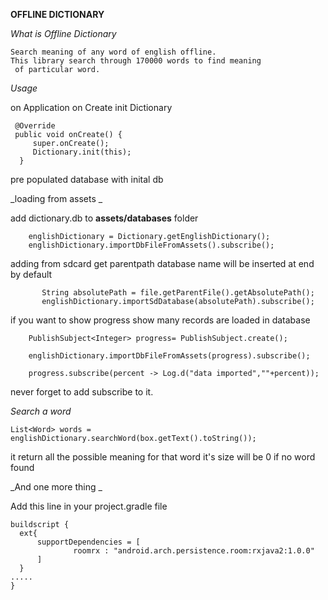 **OFFLINE DICTIONARY**

*What is Offline Dictionary*
   
    Search meaning of any word of english offline. 
    This library search through 170000 words to find meaning 
     of particular word.
     
     
     
  *Usage*   
  
  on Application on Create init Dictionary

 
     @Override
     public void onCreate() {
         super.onCreate();
         Dictionary.init(this);
      }
 
 
 pre populated database with inital db
 
 _loading from assets _  

 add dictionary.db to **assets/databases** folder
 
 
        englishDictionary = Dictionary.getEnglishDictionary();
        englishDictionary.importDbFileFromAssets().subscribe();
        
  adding from sdcard  get parentpath database name will be inserted at end by
  default
         
         
           String absolutePath = file.getParentFile().getAbsolutePath();
           englishDictionary.importSdDatabase(absolutePath).subscribe();
          
          
   if you want to show progress show many records are loaded in
            database
            
            
        PublishSubject<Integer> progress= PublishSubject.create();

        englishDictionary.importDbFileFromAssets(progress).subscribe();

        progress.subscribe(percent -> Log.d("data imported",""+percent));
        
  never forget to add subscribe to it.
  
 _Search a word_
 
    List<Word> words = englishDictionary.searchWord(box.getText().toString());

  it return all the possible meaning for that word it's 
    size will be 0 if no word found
    
    
  _And one more thing _
  
  Add this line in your project.gradle file 
  

    buildscript {
      ext{
          supportDependencies = [
                  roomrx : "android.arch.persistence.room:rxjava2:1.0.0"
          ]
      }
    .....
    }